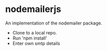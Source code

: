# nodemailerjs
An implementation of the nodemailer package.

- Clone to a local repo.
- Run 'npm install'
- Enter own smtp details


